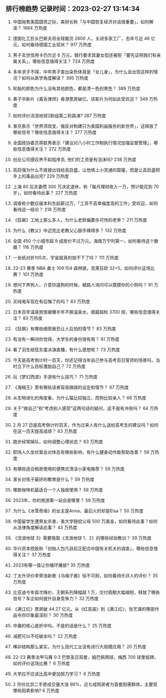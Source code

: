 
## 排行榜趋势 记录时间：2023-02-27 13:14:34
  
  1. 中国抛售美国国债之际，美财长称「与中国恢复经济对话很重要」，如何解读？ 1684 万热度
    
  2. 德国化工巨头巴斯夫将全球裁员 2600 人，关闭多家工厂，去年亏近 46 亿元，如何看待德国工业现状？ 917 万热度
    
  3. 男子去世信用卡仍欠近 6 万元，银行要求其妻女偿还被拒「要先证明我们有亲属关系」，哪些信息值得关注？ 724 万热度
    
  4. 多年求子不得，中年男子查出染色体竟是「女儿身」，为什么会出现这样的情况？如何从医学角度解读？ 395 万热度
    
  5. 轮胎的颜色为什么没有其他颜色，都是清一色的黑色？ 389 万热度
    
  6. 黄子华新片《毒舌律师》香港票房破亿，该影片为何如此受欢迎？ 349 万热度
    
  7. 如何评价流浪地球2剧组第二轮路演? 287 万热度
    
  8. 普京表示「世界须改变，俄反对构建只为美国利益服务的新世界」，这释放了哪些信号？哪些信息值得关注？ 277 万热度
    
  9. 全国政协委员蒋胜男表示「建议对八小时工作制执行情况加强监督管理」，哪些信息值得关注？ 272 万热度
    
  10. 创业公司感叹养不起程序员, 他们的工资是有泡沫吗? 238 万热度
    
  11. 高启强为什么不直接出钱给高启盛，让他填上小灵通的窟窿，而是让高启盛把手上的毒品出完? 229 万热度
    
  12. 上海 80 后夫妻攒 300 万决定退休，称「每月理财收入一万，预计能花到 70 岁」，如何看待此事？ 227 万热度
    
  13. 调查称少数应届本科生起薪过万，「工资不高幸福度高的工作」受欢迎，如何看待这一结论？ 218 万热度
    
  14. 《狂飙》工地上那么多人，为什么老默偏要杀可怜的老李？ 211 万热度
    
  15. 为什么《教父》中迈克比老教父心狠手辣得多？ 132 万热度
    
  16. 全国 450 个小城市超 9 成房价不过万元，海南万宁列第一，如何看待这个数据？ 116 万热度
    
  17. 一张纸对折105次，宇宙就真的放不下了吗？ 111 万热度
    
  18. 22-23 赛季 NBA 勇士 109:104 森林狼，克莱狂砍 32+5，如何评价这场比赛？ 101 万热度
    
  19. 想问下养狗人，介意你遛狗的时候，被路人询问可以摸摸你的小狗吗？ 91 万热度
    
  20. 买纯电车现在有后悔了的吗？ 83 万热度
    
  21. 日本百年温泉旅馆被曝半年不换温泉水，细菌超标 3700 倍，哪些信息值得关注？ 83 万热度
    
  22. 《狂飙》有哪些细思极恐让人后怕的情节？ 83 万热度
    
  23. 有没有一瞬间你觉得，大学生的身份很有用？ 81 万热度
    
  24. 看了羽生结弦东蛋冰演直播，有什么感想呢？ 73 万热度
    
  25. 今天是高考倒计时一百天，你还记得当年自己参与高考百日誓师的场景吗，当时立下什么目标激励自己？ 72 万热度
    
  26. 玩《梦幻西游》手游有什么技巧？ 71 万热度
    
  27. 《海贼王》里有哪些读者容易搞错的设定和情节？ 67 万热度
    
  28. 从生物进化的角度看，为什么猫比较独立，而狗比较亲人？ 66 万热度
    
  29. 关于“做自己”和“考虑别人感受”这两句话的疑问，这不是有冲突吗？ 64 万热度
    
  30. 2 月 27 日是高考倒计时百天，作为过来人有什么送给高考生的建议吗？如何在这一百天提高成绩？ 63 万热度
    
  31. 跑步经常掉队，如何调整心理状态？ 63 万热度
    
  32. 职场人久坐伏案会对体态有哪些影响，有什么健身动作能帮助改善？ 59 万热度
    
  33. 有哪些适合租房使用的便携式清洁小家电推荐？ 59 万热度
    
  34. 家长对孩子最好的教育是什么？ 59 万热度
    
  35. 哪款咖啡机最适合一个人独居使用？ 59 万热度
    
  36. 2023年，你的旅游第一站会是哪里？ 59 万热度
    
  37. 为什么《冰雪奇缘》的女主是Anna，最后火的却是Elsa？ 50 万热度
    
  38. 中国留学生遭男友杀害，美大学赔偿父母 500 万美金，如何看待此事？如何从法律角度解读此事？ 43 万热度
    
  39. 《流浪地球 3》需要吸取《流浪地球 1、2》的哪些经验教训？ 39 万热度
    
  40. 华兴资本控股称「创始人包凡目前正配合中国有关机关的调查」，哪些信息值得关注？ 37 万热度
    
  41. 2023有哪一首让你循环播放? 35 万热度
    
  42. 丁太升评价李荣浩新歌《乌梅子酱》俗不可耐，如何看待乐评人的评价？ 35 万热度
    
  43. 比亚迪今年首次降价，王朝系列降幅超 1 万，交付周期大幅缩短，释放了哪些信号？车企如何提升自身竞争力？ 32 万热度
    
  44. 《满江红》票房破 44.27 亿元，从《红高粱》到《满江红》，张艺谋的哪部作品令你印象最深刻？ 30 万热度
    
  45. 中庸的核心是折中吗，不是的话是什么？ 25 万热度
    
  46. 减肥可以不吃碳水吗？ 22 万热度
    
  47. 榫卯结构那么紧实，为什么现代工业没有进行大规模应用？ 20 万热度
    
  48. 22-23 赛季法甲马赛 0:3 巴黎圣日耳曼，姆巴佩两球，梅西 700 球里程碑，如何评价这场比赛？ 6 万热度
    
  49. 大学应不应该比高中更加努力学习？ 6 万热度
    
  50. 2 月份北京二手房成交量大涨 96%，近七成购房者为首套刚需群体，主要受哪些因素影响? 6 万热度
    